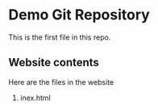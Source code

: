 # Demo Git Repository

This is the first file in this repo.

## Website contents

Here are the files in the website

1. inex.html

